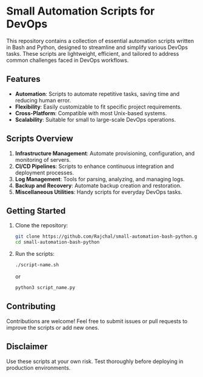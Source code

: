 # Small Automation Scripts for DevOps

This repository contains a collection of essential automation scripts written in Bash and Python, designed to streamline and simplify various DevOps tasks. These scripts are lightweight, efficient, and tailored to address common challenges faced in DevOps workflows.

## Features

- **Automation**: Scripts to automate repetitive tasks, saving time and reducing human error.
- **Flexibility**: Easily customizable to fit specific project requirements.
- **Cross-Platform**: Compatible with most Unix-based systems.
- **Scalability**: Suitable for small to large-scale DevOps operations.

## Scripts Overview

1. **Infrastructure Management**: Automate provisioning, configuration, and monitoring of servers.
2. **CI/CD Pipelines**: Scripts to enhance continuous integration and deployment processes.
3. **Log Management**: Tools for parsing, analyzing, and managing logs.
4. **Backup and Recovery**: Automate backup creation and restoration.
5. **Miscellaneous Utilities**: Handy scripts for everyday DevOps tasks.

## Getting Started

1. Clone the repository:
    ```bash
    git clone https://github.com/Rajchal/small-automation-bash-python.git
    cd small-automation-bash-python
    ```

2. Run the scripts:
    ```bash
    ./script-name.sh
    ```
    or
    ```bash
    python3 script_name.py
    ```

## Contributing

Contributions are welcome! Feel free to submit issues or pull requests to improve the scripts or add new ones.


## Disclaimer

Use these scripts at your own risk. Test thoroughly before deploying in production environments.

